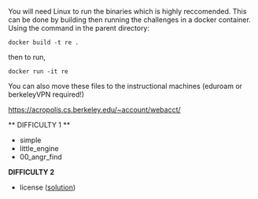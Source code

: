 You will need Linux to run the binaries which is highly reccomended. This can be done by building then running the challenges in a docker container. Using the command in the parent directory:

`docker build -t re .`

then to run,

`docker run -it re`


You can also move these files to the instructional machines (eduroam or berkeleyVPN required!)

https://acropolis.cs.berkeley.edu/~account/webacct/ 


** DIFFICULTY 1 **
* simple
* little\_engine
* 00\_angr\_find

**DIFFICULTY 2**
* license ([solution](https://github.com/angr/angr-doc/blob/master/examples/asisctffinals2015_license/solve.py))
